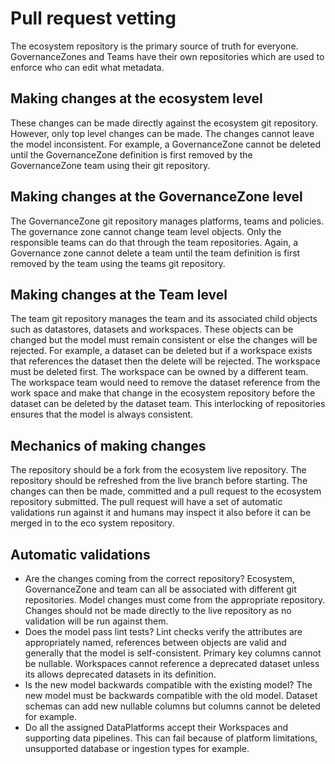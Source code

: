 # Pull request vetting

The ecosystem repository is the primary source of truth for everyone. GovernanceZones and Teams have their own repositories which are used to enforce who can edit what metadata.

## Making changes at the ecosystem level

These changes can be made directly against the ecosystem git repository. However, only top level changes can be made. The changes cannot leave the model inconsistent. For example, a GovernanceZone cannot be deleted until the GovernanceZone definition is first removed by the GovernanceZone team using their git repository.

## Making changes at the GovernanceZone level

The GovernanceZone git repository manages platforms, teams and policies. The governance zone cannot change team level objects. Only the responsible teams can do that through the team repositories. Again, a Governance zone cannot delete a team until the team definition is first removed by the team using the teams git repository.

## Making changes at the Team level

The team git repository manages the team and its associated child objects such as datastores, datasets and workspaces. These objects can be changed but the model must remain consistent or else the changes will be rejected. For example, a dataset can be deleted but if a workspace exists that references the dataset then the delete will be rejected. The workspace must be deleted first. The workspace can be owned by a different team. The workspace team would need to remove the dataset reference from the work space and make that change in the ecosystem repository before the dataset can be deleted by the dataset team. This interlocking of repositories ensures that the model is always consistent.

## Mechanics of making changes

The repository should be a fork from the ecosystem live repository. The repository should be refreshed from the live branch before starting. The changes can then be made, committed and a pull request to the ecosystem repository submitted. The pull request will have a set of automatic validations run against it and humans may inspect it also before it can be merged in to the eco system repository.

## Automatic validations

- Are the changes coming from the correct repository?
    Ecosystem, GovernanceZone and team can all be associated with different git repositories. Model changes must come from the appropriate repository. Changes should not be made directly to the live repository as no validation will be run against them.
- Does the model pass lint tests?
    Lint checks verify the attributes are appropriately named, references between objects are valid and generally that the model is self-consistent. Primary key columns cannot be nullable. Workspaces cannot reference a deprecated dataset unless its allows deprecated datasets in its definition.
- Is the new model backwards compatible with the existing model?
    The new model must be backwards compatible with the old model. Dataset schemas can add new nullable columns but columns cannot be deleted for example.
- Do all the assigned DataPlatforms accept their Workspaces and supporting data pipelines. This can fail because of platform limitations, unsupported database or ingestion types for example.